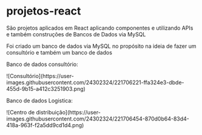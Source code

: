# projetos-react

São projetos aplicados em React aplicando componentes e utilizando APIs e também construções de Bancos de Dados via MySQL

Foi criado um banco de dados via MySQL no propósito na ideia de fazer um consultório e também um banco de dados 

Banco de dados consultório:

<div>
![Consultório](https://user-images.githubusercontent.com/24302324/221706221-ffa324e3-dbde-455d-9b15-a412c3251903.png)
</div>

Banco de dados Logistica:

<div>
![Centro de distribuição](https://user-images.githubusercontent.com/24302324/221706454-870d0b64-83d4-418a-963f-f2a5dd9cd1d4.png)
</div>
